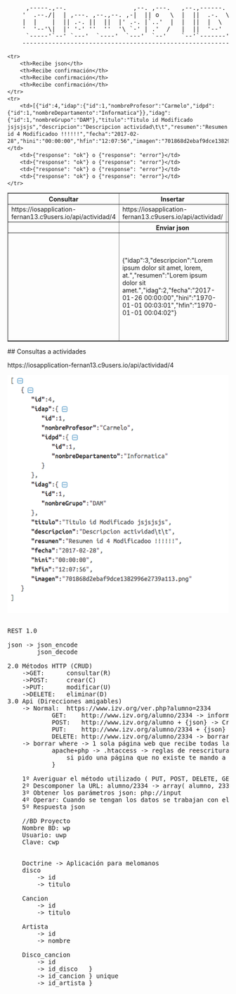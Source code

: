 <pre>
     ,-----.,--.                  ,--. ,---.   ,--.,------.  ,------.
    '  .--./|  | ,---. ,--.,--. ,-|  || o   \  |  ||  .-.  \ |  .---'
    |  |    |  || .-. ||  ||  |' .-. |`..'  |  |  ||  |  \  :|  `--, 
    '  '--'\|  |' '-' ''  ''  '\ `-' | .'  /   |  ||  '--'  /|  `---.
     `-----'`--' `---'  `----'  `---'  `--'    `--'`-------' `------'
    ----------------------------------------------------------------- 
</pre>

<table border="1">
    <tr>
        <th>Consultar</th>
        <th>Insertar</th>
        <th>Actualizar</th>
        <th>Borrar por id</th>
        <th>Borrar conjunto</th>
    </tr>
    <tr>
        <td>https://iosapplication-fernan13.c9users.io/api/actividad/4</td>
        <td>https://iosapplication-fernan13.c9users.io/api/actividad/</td>
        <td>https://iosapplication-fernan13.c9users.io/api/actividad/3</td>
        <td>https://iosapplication-fernan13.c9users.io/api/actividad/3</td>
        <td>https://iosapplication-fernan13.c9users.io/api/actividad/delete</td>
    </tr>
    <tr>
        <th> </th>
        <th>Enviar json</th>
        <th>Enviar json</th>
        <th>Enviar conjunto de id por json</th>
    </tr>
    <tr>
        <td> </td>
        <td>{"idap":3,"descripcion":"Lorem ipsum dolor sit amet, lorem, at.","resumen":"Lorem ipsum dolor sit amet.","idag":2,"fecha":"2017-01-26 00:00:00","hini":"1970-01-01 00:03:01","hfin":"1970-01-01 00:04:02"}</td>
        <td>{"idap":3,"descripcion":"Lorem ipsum dolor sit amet, consectetur adipiscing elit. Nam lobortis libero id ipsum consectetur feugiat. Donec iaculis convallis lorem, at.","resumen":"Lorem ipsum dolor sit amet, consectetur adipiscing elit. Nam lobortis libero id ipsum consectetur feugiat. Donec iaculis convallis lorem, at.","idag":2,"fecha":"2017-01-26 00:00:00","hini":"1970-01-01 00:03:01","hfin":"1970-01-01 00:04:02"}</td>
        <td>{"id":3}</td>
        <td>[{"id":3},{"id":4},{"id":6}]</td>
    </tr>
    
    <tr>
        <th>Recibe json</th>
        <th>Recibe confirmación</th>
        <th>Recibe confirmación</th>
        <th>Recibe confirmación</th>
    </tr>
    <tr>
        <td>[{"id":4,"idap":{"id":1,"nombreProfesor":"Carmelo","idpd":{"id":1,"nombreDepartamento":"Informatica"}},"idag":{"id":1,"nombreGrupo":"DAM"},"titulo":"Titulo id Modificado jsjsjsjs","descripcion":"Descripcion actividad\t\t","resumen":"Resumen id 4 Modificadoo !!!!!!","fecha":"2017-02-28","hini":"00:00:00","hfin":"12:07:56","imagen":"701868d2ebaf9dce1382996e2739a113.png"}]</td>
        <td>{"response": "ok"} o {"response": "error"}</td>
        <td>{"response": "ok"} o {"response": "error"}</td>
        <td>{"response": "ok"} o {"response": "error"}</td>
        <td>{"response": "ok"} o {"response": "error"}</td>
    </tr>
</table>
## Consultas a actividades
<p>https://iosapplication-fernan13.c9users.io/api/actividad/4</p>
<img src="/assets/Actividades.png" alt="">

<pre>

REST 1.0

json -> json_encode
        json_decode

2.0 Métodos HTTP (CRUD)
    ->GET:      consultar(R)
    ->POST:	    crear(C)
    ->PUT:	    modificar(U)
    ->DELETE:   eliminar(D) 
3.0 Api (Direcciones amigables)
    -> Normal:  https://www.izv.org/ver.php?alumno=2334
            GET:    http://www.izv.org/alumno/2334 -> informacion del alumno 2334
            POST:	http://www.izv.org/alumno + {json} -> Crear alumno
            PUT:	http://www.izv.org/alumno/2334 + {json} -> Modificar alumno
            DELETE: http://www.izv.org/alumno/2334 -> borrar http://www.izv.org/alumno + {json}
    -> borrar where -> 1 sola página web que recibe todas las peticiones
            apache+php -> .htaccess -> reglas de reescritura {
                si pido una página que no existe te mando a una página concreta
            }

    1º Averiguar el método utilizado ( PUT, POST, DELETE, GET ) $_SERVER['REQUEST_METHOD']
    2º Descomponer la URL: alumno/2334 -> array( alumno, 2334 )
    3º Obtener los parámetros json: php://input
    4º Operar: Cuando se tengan los datos se trabajan con ellos
    5º Respuesta json

    //BD Proyecto
    Nombre BD: wp
    Usuario: uwp
    Clave: cwp
    
    
    Doctrine -> Aplicación para melomanos
    disco 
        -> id 
        -> titulo
          
    Cancion 
        -> id
        -> titulo
    
    Artista
        -> id 
        -> nombre
    
    Disco_cancion
        -> id
        -> id_disco   }
        -> id_cancion } unique 
        -> id_artista }
        
 
</pre>